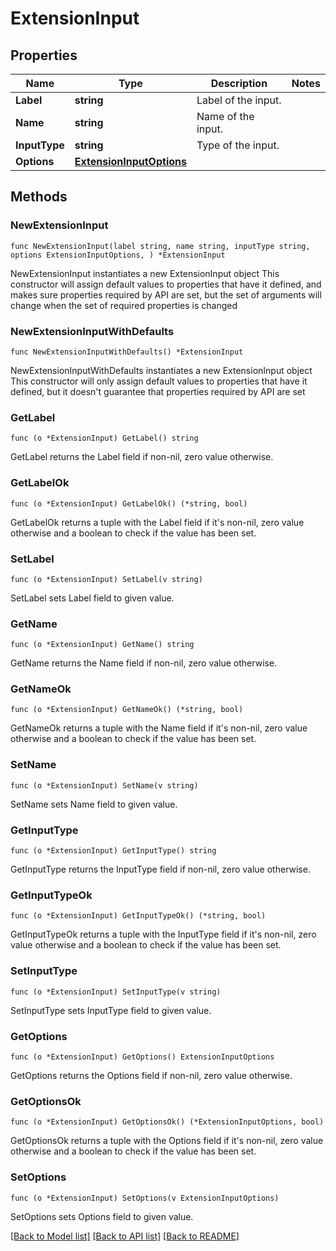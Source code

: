 # ExtensionInput

## Properties

Name | Type | Description | Notes
------------ | ------------- | ------------- | -------------
**Label** | **string** | Label of the input. | 
**Name** | **string** | Name of the input. | 
**InputType** | **string** | Type of the input. | 
**Options** | [**ExtensionInputOptions**](ExtensionInputOptions.md) |  | 

## Methods

### NewExtensionInput

`func NewExtensionInput(label string, name string, inputType string, options ExtensionInputOptions, ) *ExtensionInput`

NewExtensionInput instantiates a new ExtensionInput object
This constructor will assign default values to properties that have it defined,
and makes sure properties required by API are set, but the set of arguments
will change when the set of required properties is changed

### NewExtensionInputWithDefaults

`func NewExtensionInputWithDefaults() *ExtensionInput`

NewExtensionInputWithDefaults instantiates a new ExtensionInput object
This constructor will only assign default values to properties that have it defined,
but it doesn't guarantee that properties required by API are set

### GetLabel

`func (o *ExtensionInput) GetLabel() string`

GetLabel returns the Label field if non-nil, zero value otherwise.

### GetLabelOk

`func (o *ExtensionInput) GetLabelOk() (*string, bool)`

GetLabelOk returns a tuple with the Label field if it's non-nil, zero value otherwise
and a boolean to check if the value has been set.

### SetLabel

`func (o *ExtensionInput) SetLabel(v string)`

SetLabel sets Label field to given value.


### GetName

`func (o *ExtensionInput) GetName() string`

GetName returns the Name field if non-nil, zero value otherwise.

### GetNameOk

`func (o *ExtensionInput) GetNameOk() (*string, bool)`

GetNameOk returns a tuple with the Name field if it's non-nil, zero value otherwise
and a boolean to check if the value has been set.

### SetName

`func (o *ExtensionInput) SetName(v string)`

SetName sets Name field to given value.


### GetInputType

`func (o *ExtensionInput) GetInputType() string`

GetInputType returns the InputType field if non-nil, zero value otherwise.

### GetInputTypeOk

`func (o *ExtensionInput) GetInputTypeOk() (*string, bool)`

GetInputTypeOk returns a tuple with the InputType field if it's non-nil, zero value otherwise
and a boolean to check if the value has been set.

### SetInputType

`func (o *ExtensionInput) SetInputType(v string)`

SetInputType sets InputType field to given value.


### GetOptions

`func (o *ExtensionInput) GetOptions() ExtensionInputOptions`

GetOptions returns the Options field if non-nil, zero value otherwise.

### GetOptionsOk

`func (o *ExtensionInput) GetOptionsOk() (*ExtensionInputOptions, bool)`

GetOptionsOk returns a tuple with the Options field if it's non-nil, zero value otherwise
and a boolean to check if the value has been set.

### SetOptions

`func (o *ExtensionInput) SetOptions(v ExtensionInputOptions)`

SetOptions sets Options field to given value.



[[Back to Model list]](../README.md#documentation-for-models) [[Back to API list]](../README.md#documentation-for-api-endpoints) [[Back to README]](../README.md)


